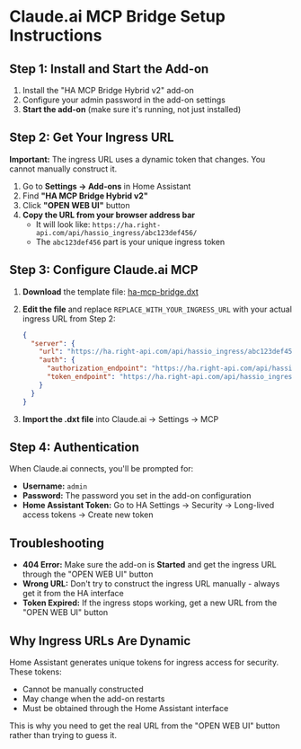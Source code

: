 # Claude.ai MCP Bridge Setup Instructions

## Step 1: Install and Start the Add-on

1. Install the "HA MCP Bridge Hybrid v2" add-on
2. Configure your admin password in the add-on settings
3. **Start the add-on** (make sure it's running, not just installed)

## Step 2: Get Your Ingress URL

**Important:** The ingress URL uses a dynamic token that changes. You cannot manually construct it.

1. Go to **Settings → Add-ons** in Home Assistant
2. Find **"HA MCP Bridge Hybrid v2"**
3. Click **"OPEN WEB UI"** button
4. **Copy the URL from your browser address bar**
   - It will look like: `https://ha.right-api.com/api/hassio_ingress/abc123def456/`
   - The `abc123def456` part is your unique ingress token

## Step 3: Configure Claude.ai MCP

1. **Download** the template file: [ha-mcp-bridge.dxt](https://raw.githubusercontent.com/shaike1/haos-mcp/main/ha-mcp-bridge.dxt)

2. **Edit the file** and replace `REPLACE_WITH_YOUR_INGRESS_URL` with your actual ingress URL from Step 2:
   ```json
   {
     "server": {
       "url": "https://ha.right-api.com/api/hassio_ingress/abc123def456",
       "auth": {
         "authorization_endpoint": "https://ha.right-api.com/api/hassio_ingress/abc123def456/oauth/authorize",
         "token_endpoint": "https://ha.right-api.com/api/hassio_ingress/abc123def456/oauth/token"
       }
     }
   }
   ```

3. **Import the .dxt file** into Claude.ai → Settings → MCP

## Step 4: Authentication

When Claude.ai connects, you'll be prompted for:
- **Username:** `admin`
- **Password:** The password you set in the add-on configuration
- **Home Assistant Token:** Go to HA Settings → Security → Long-lived access tokens → Create new token

## Troubleshooting

- **404 Error:** Make sure the add-on is **Started** and get the ingress URL through the "OPEN WEB UI" button
- **Wrong URL:** Don't try to construct the ingress URL manually - always get it from the HA interface
- **Token Expired:** If the ingress stops working, get a new URL from the "OPEN WEB UI" button

## Why Ingress URLs Are Dynamic

Home Assistant generates unique tokens for ingress access for security. These tokens:
- Cannot be manually constructed
- May change when the add-on restarts
- Must be obtained through the Home Assistant interface

This is why you need to get the real URL from the "OPEN WEB UI" button rather than trying to guess it.